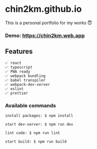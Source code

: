 # chin2km.github.io

This is a personal portfolio for my works 😇

### Demo: https://chin2km.web.app

## Features
```
✅ react
✅ typescript
✅ PWA ready
✅ webpack bundling
✅ babel transpiler
✅ webpack-dev-server
✅ eslint
✅ prettier
```


### Available commands

```
install packages: $ npm install

start dev-server: $ npm run dev

lint code: $ npm run lint

start build: $ npm run build
```
